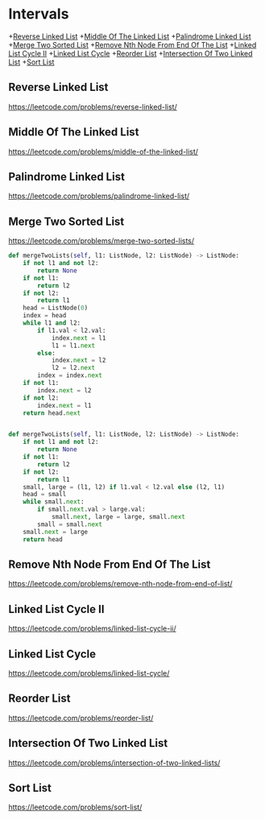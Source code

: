# Intervals

+[Reverse Linked List](#reverse-linked-list)
+[Middle Of The Linked List](#middle-of-the-linked-list)
+[Palindrome Linked List](#palindrome-linked-list)
+[Merge Two Sorted List](#merge-two-sorted-list)
+[Remove Nth Node From End Of The List](#remove-nth-node-from-end-of-the-list)
+[Linked List Cycle II](#linked-list-cycle-ii)
+[Linked List Cycle](#linked-list-cycle)
+[Reorder List](#reorder-list)
+[Intersection Of Two Linked List](#intersection-of-two-linked-list)
+[Sort List](#sort-list)

## Reverse Linked List

https://leetcode.com/problems/reverse-linked-list/

## Middle Of The Linked List

https://leetcode.com/problems/middle-of-the-linked-list/

## Palindrome Linked List

https://leetcode.com/problems/palindrome-linked-list/

## Merge Two Sorted List

https://leetcode.com/problems/merge-two-sorted-lists/

```python
def mergeTwoLists(self, l1: ListNode, l2: ListNode) -> ListNode:
    if not l1 and not l2:
        return None
    if not l1:
        return l2
    if not l2:
        return l1
    head = ListNode(0)
    index = head
    while l1 and l2:
        if l1.val < l2.val:
            index.next = l1
            l1 = l1.next
        else:
            index.next = l2
            l2 = l2.next
        index = index.next
    if not l1:
        index.next = l2
    if not l2:
        index.next = l1
    return head.next


def mergeTwoLists(self, l1: ListNode, l2: ListNode) -> ListNode:
    if not l1 and not l2:
        return None
    if not l1:
        return l2
    if not l2:
        return l1
    small, large = (l1, l2) if l1.val < l2.val else (l2, l1)
    head = small
    while small.next:
        if small.next.val > large.val:
            small.next, large = large, small.next
        small = small.next
    small.next = large
    return head

```

## Remove Nth Node From End Of The List

https://leetcode.com/problems/remove-nth-node-from-end-of-list/

## Linked List Cycle II

https://leetcode.com/problems/linked-list-cycle-ii/

## Linked List Cycle 

https://leetcode.com/problems/linked-list-cycle/

## Reorder List

https://leetcode.com/problems/reorder-list/

## Intersection Of Two Linked List

https://leetcode.com/problems/intersection-of-two-linked-lists/

## Sort List

https://leetcode.com/problems/sort-list/
